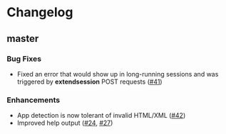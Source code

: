 # Changelog

## master

### Bug Fixes

* Fixed an error that would show up in long-running sessions and was triggered
  by __extendsession__ POST requests ([#41][41])

### Enhancements

* App detection is now tolerant of invalid HTML/XML ([#42][42])
* Improved help output ([#24][24], [#27][27])

[24]: https://github.com/rstudio/shinycannon/pull/24
[27]: https://github.com/rstudio/shinycannon/pull/27
[41]: https://github.com/rstudio/shinycannon/pull/41
[42]: https://github.com/rstudio/shinycannon/pull/42
